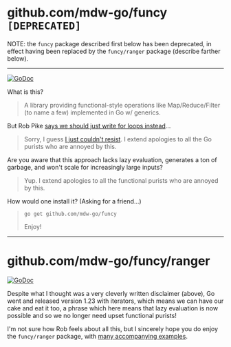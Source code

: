 # github.com/mdw-go/funcy `[DEPRECATED]`

NOTE: the `funcy` package described first below has been deprecated, in effect having been replaced by the `funcy/ranger` package (describe farther below).

---

[![GoDoc](https://godoc.org/github.com/mdw-go/funcy?status.svg)](http://godoc.org/github.com/mdw-go/funcy)

What is this?

> A library providing functional-style operations like Map/Reduce/Filter (to name a few) implemented in Go w/ generics.

But Rob Pike [says we should just write for loops instead](https://github.com/robpike/filter)...

> Sorry, I guess [I just couldn't resist](https://twitter.com/codewisdom/status/1056162850220240896). I extend apologies to all the Go purists who are annoyed by this.

Are you aware that this approach lacks lazy evaluation, generates a ton of garbage, and won't scale for increasingly large inputs?

> Yup. I extend apologies to all the functional purists who are annoyed by this.

How would one install it? (Asking for a friend...)

> `go get github.com/mdw-go/funcy`
> 
> Enjoy!

---

# github.com/mdw-go/funcy/ranger

[![GoDoc](https://godoc.org/github.com/mdw-go/funcy/ranger?status.svg)](http://godoc.org/github.com/mdw-go/funcy/ranger)

Despite what I thought was a very cleverly written disclaimer (above), Go went and released version 1.23 with iterators, which means we can have our cake and eat it too, a phrase which here means that lazy evaluation is now possible and so we no longer need upset functional purists!

I'm not sure how Rob feels about all this, but I sincerely hope you do enjoy the `funcy/ranger` package, with [many accompanying examples](https://github.com/mdw-go/funcy/tree/main/ranger/examples).